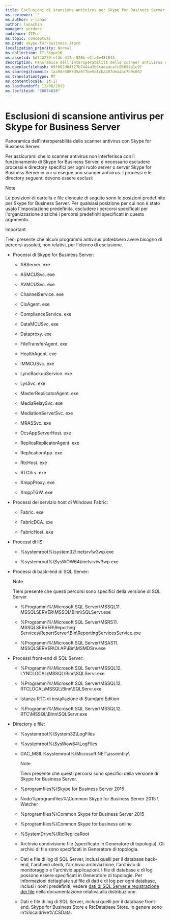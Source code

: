 ```yaml
---
title: Esclusioni di scansione antivirus per Skype for Business Server
ms.reviewer: ''
ms.author: v-lanac
author: lanachin
manager: serdars
audience: ITPro
ms.topic: conceptual
ms.prod: skype-for-business-itpro
localization_priority: Normal
ms.collection: IT_Skype16
ms.assetid: 5d742259-ef3b-417a-920b-e1fa0e48f043
description: Panoramica dell'interoperabilità dello scanner antivirus con Skype for Business Server.
ms.openlocfilehash: 69fb02d04f27b7444a3b8cadaacafc05654a1c9f
ms.sourcegitcommit: 1aa98e3865d5a0f7be5e1cba497dea4ac7b9c607
ms.translationtype: MT
ms.contentlocale: it-IT
ms.lasthandoff: 11/08/2019
ms.locfileid: "38074628"
---
```

# <a name="antivirus-scanning-exclusions-for-skype-for-business-server"></a>Esclusioni di scansione antivirus per Skype for Business Server

Panoramica dell'interoperabilità dello scanner antivirus con Skype for Business Server.

Per assicurarsi che lo scanner antivirus non interferisca con il funzionamento di Skype for Business Server, è necessario escludere processi e directory specifici per ogni ruolo server o server Skype for Business Server in cui si esegue uno scanner antivirus. I processi e le directory seguenti devono essere esclusi:

> [!NOTE]
> Le posizioni di cartella e file elencate di seguito sono le posizioni predefinite per Skype for Business Server. Per qualsiasi posizione per cui non è stato usato l'impostazione predefinita, escludere i percorsi specificati per l'organizzazione anziché i percorsi predefiniti specificati in questo argomento.

> [!IMPORTANT]
> Tieni presente che alcuni programmi antivirus potrebbero avere bisogno di percorsi assoluti, non relativi, per l'elenco di esclusione.

- Processi di Skype for Business Server:

  - ABServer. exe

  - ASMCUSvc. exe

  - AVMCUSvc. exe

  - ChannelService. exe

  - ClsAgent. exe

  - ComplianceService. exe

  - DataMCUSvc. exe

  - Dataproxy. exe

  - FileTransferAgent. exe

  - HealthAgent. exe

  - IMMCUSvc. exe
  
  - LyncBackupService. exe

  - LysSvc. exe

  - MasterReplicatorAgent. exe

  - MediaRelaySvc. exe

  - MediationServerSvc. exe

  - MRASSvc. exe

  - OcsAppServerHost. exe

  - ReplicaReplicatorAgent. exe

  - ReplicationApp. exe

  - RtcHost. exe

  - RTCSrv. exe

  - XmppProxy. exe

  - XmppTGW. exe

- Processi del servizio host di Windows Fabric:

  - Fabric. exe

  - FabricDCA. exe

  - FabricHost. exe

- Processi di IIS:

  - %systemroot%\system32\inetsrv\w3wp.exe

  - %systemroot%\SysWOW64\inetsrv\w3wp.exe

- Processi di back-end di SQL Server:

    > [!NOTE]
    > Tieni presente che questi percorsi sono specifici della versione di SQL Server.

  - %Programmi%\Microsoft SQL Server\MSSQL11. MSSQLSERVER\MSSQL\Binn\SQLServr.exe

  - %Programmi%\Microsoft SQL Server\MSRS11. MSSQLSERVER\Reporting Services\ReportServer\Bin\ReportingServicesService.exe

  - %Programmi%\Microsoft SQL Server\MSAS11. MSSQLSERVER\OLAP\Bin\MSMDSrv.exe

- Processi front-end di SQL Server:

  - %Programmi%\Microsoft SQL Server\MSSQL12. LYNCLOCAL\MSSQL\Binn\SQLServr.exe

  - %Programmi%\Microsoft SQL Server\MSSQL12. RTCLOCAL\MSSQL\Binn\SQLServr.exe

  - Istanza RTC di installazione di Standard Edition

  - %Programmi%\Microsoft SQL Server\MSSQL12. RTC\MSSQL\Binn\SQLServr.exe

- Directory e file:

  - %systemroot%\System32\LogFiles

  - %systemroot%\SysWow64\LogFiles

  - GAC_MSIL%systemroot%\Microsoft.NET\assembly\

    > [!NOTE]
    > Tieni presente che questi percorsi sono specifici della versione di Skype for Business Server.

  - %programfiles%\Skype for Business Server 2015

  - Nodo%programfiles%\Common Skype for Business Server 2015 \ Watcher

  - %programfiles%\Common Skype for Business Server 2015

  - %programfiles%\Common Skype for business online

  - %SystemDrive%\RtcReplicaRoot

  - Archivio condivisione file (specificato in Generatore di topologia). Gli archivi di file sono specificati in Generatore di topologia.

  - Dati e file di log di SQL Server, inclusi quelli per il database back-end, l'archivio utenti, l'archivio archiviazione, l'archivio di monitoraggio e l'archivio applicazioni. I file di database e di log possono essere specificati in Generatore di topologie. Per informazioni dettagliate sui file di dati e di log per ogni database, inclusi i nomi predefiniti, vedere [dati di SQL Server e registrazione dei file](https://technet.microsoft.com/library/67aa525b-8aa3-474f-827e-8e1d4697f30f.aspx) nella documentazione relativa alla distribuzione.

  - Dati e file di log di SQL Server, inclusi quelli per il database front-end, Skype for Business Store e RtcDatabase Store. In genere sono in%localdrive%\CSData.


